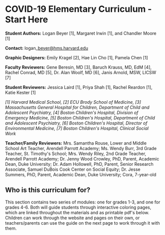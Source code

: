 # COVID-19 Elementary Curriculum - Start Here

**Student Authors:** Logan Beyer \[1\], Margaret Irwin \[1\], and Chandler Moore \[1\]

**Contact:** logan\_beyer@hms.harvard.edu

**Graphic Designers:** Emily Kragel \[2\], Hae Lin Cho \[1\], Pamela Chen \[1\]

**Faculty Reviewers:** Gene Beresin, MD \[3\], Baruch Krauss, MD, EdM \[4\], Rachel Conrad, MD \[5\], Dr. Alan Woolf, MD \[6\], Janis Arnold, MSW, LICSW \[7\]

**Student Reviewers:** Jessica Laird \[1\], Priya Shah \[1\], Rachel Reardon \[1\], Katie Kester \[1\]

_\[1\] Harvard Medical School, \[2\] ECU Brody School of Medicine, \[3\] Massachusetts General Hospital for Children, Department of Child and Adolescent Psychiatry, \[4\] Boston Children's Hospital, Division of Emergency Medicine, \[5\] Boston Children's Hospital, Department of Child and Adolescent Psychiatry, \[6\] Boston Children's Hospital, Director of Environmental Medicine, \[7\] Boston Children's Hospital, Clinical Social Work_

**Teacher/Family Reviewers:**  Mrs. Samantha Rouse, Lower and Middle School Art Teacher, Arendell Parrott Academy; Ms. Wendy Burr, 3rd Grade Teacher, St. Timothy's School; Mrs. Wendy Riley, 2nd Grade Teacher, Arendell Parrott Academy; Dr. Jenny Wood Crowley, PhD, Parent, Academic Dean, Duke University; Dr. Adam Hollowell, PhD, Parent, Senior Research Associate, Samuel DuBois Cook Center on Social Equity; Dr. Jesse Summers, PhD, Parent, Academic Dean, Duke University; Cora, 7-year-old

## Who is this curriculum for?

This section contains two series of modules: one for grades 1-3, and one for grades 4-6. Both will guide students through interactive coloring pages, which are linked throughout the materials and as printable pdf's below. Children can work through the website and pages on their own, or teachers/parents can use the guide on the next page to work through it with them.





